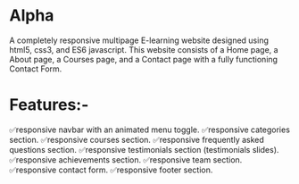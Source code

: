 # Alpha

A completely responsive multipage E-learning  website designed using html5, css3, and ES6 javascript.
This website consists of a Home page, a About page, a Courses page, and a Contact page with a fully functioning Contact Form.

# Features:-
✅responsive navbar with an animated menu toggle.
✅responsive categories section.
✅responsive courses section.
✅responsive frequently asked questions section.
✅responsive testimonials section (testimonials slides).
✅responsive achievements section.
✅responsive team section.
✅responsive contact form.
✅responsive footer section.


